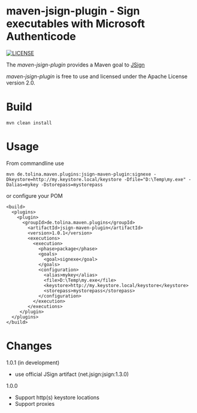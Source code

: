 maven-jsign-plugin - Sign executables with Microsoft Authenticode
=================================================================

[![LICENSE](https://img.shields.io/badge/license-Apache--2.0-blue.svg)](http://www.apache.org/licenses/LICENSE-2.0)

The _maven-jsign-plugin_ provides a Maven goal to [JSign](https://github.com/arxes-tolina/jsign)

_maven-jsign-plugin_ is free to use and licensed under the Apache License version 2.0.

Build
=====

`mvn clean install`

Usage
=====

From commandline use 

`mvn de.tolina.maven.plugins:jsign-maven-plugin:signexe -Dkeystore=http://my.keystore.local/keystore -Dfile="D:\Temp\my.exe" -Dalias=mykey -Dstorepass=mystorepass`

or configure your POM

    <build>
      <plugins>
        <plugin>
          <groupId>de.tolina.maven.plugins</groupId>
            <artifactId>jsign-maven-plugin</artifactId>
            <version>1.0.1</version>
            <executions>
              <execution>
                <phase>package</phase>
                <goals>
                  <goal>signexe</goal>
                </goals>
                <configuration>
                  <alias>mykey</alias>
                  <file>D:\Temp\my.exe</file>
                  <keystore>http://my.keystore.local/keystore</keystore>
                  <storepass>mystorepass</storepass>
                </configuration>
              </execution>
            </executions>
         </plugin>
      </plugins>
    </build>

Changes
=======
1.0.1 (in development)
* use official JSign artifact (net.jsign:jsign:1.3.0)

1.0.0
* Support http(s) keystore locations 
* Support proxies
